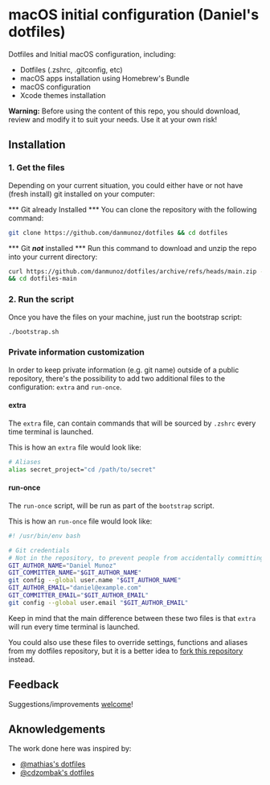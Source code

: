# macOS initial configuration (Daniel's dotfiles)

Dotfiles and Initial macOS configuration, including:
- Dotfiles (.zshrc, .gitconfig, etc)
- macOS apps installation using Homebrew's Bundle
- macOS configuration
- Xcode themes installation

**Warning:** Before using the content of this repo, you should download, review and modify it to suit your needs. Use it at your own risk!

## Installation

### 1. Get the files
Depending on your current situation, you could either have or not have (fresh install) git installed on your computer:

*** Git already Installed ***
You can clone the repository with the following command:

```bash
git clone https://github.com/danmunoz/dotfiles && cd dotfiles
```

*** Git ***not*** installed ***
Run this command to download and unzip the repo into your current directory:

```bash
curl https://github.com/danmunoz/dotfiles/archive/refs/heads/main.zip -L -o dotfiles.zip && unzip dotfiles.zip && rm -f dotfiles.zip \
&& cd dotfiles-main
```
### 2. Run the script
Once you have the files on your machine, just run the bootstrap script:

```bash
./bootstrap.sh
```

### Private information customization

In order to keep private information (e.g. git name) outside of a public repository, there's the possibility to add two additional files to the configuration: `extra` and `run-once`.
#### extra
The `extra` file, can contain commands that will be sourced by `.zshrc` every time terminal is launched.

This is how an `extra` file would look like:

```bash
# Aliases
alias secret_project="cd /path/to/secret"
```

#### run-once
The `run-once` script, will be run as part of the `bootstrap` script.

This is how an `run-once` file would look like:

```bash
#! /usr/bin/env bash

# Git credentials
# Not in the repository, to prevent people from accidentally committing under my name
GIT_AUTHOR_NAME="Daniel Munoz"
GIT_COMMITTER_NAME="$GIT_AUTHOR_NAME"
git config --global user.name "$GIT_AUTHOR_NAME"
GIT_AUTHOR_EMAIL="daniel@example.com"
GIT_COMMITTER_EMAIL="$GIT_AUTHOR_EMAIL"
git config --global user.email "$GIT_AUTHOR_EMAIL"
```

Keep in mind that the main difference between these two files is that `extra` will run every time terminal is launched.

You could also use these files to override settings, functions and aliases from my dotfiles repository, but it is a better idea to [fork this repository](https://github.com/danmunoz/dotfiles/fork) instead.

## Feedback

Suggestions/improvements
[welcome](https://github.com/danmunoz/dotfiles/issues)!

## Aknowledgements
The work done here was inspired by:
- [@mathias's dotfiles](https://github.com/mathiasbynens/dotfiles)
- [@cdzombak's dotfiles](https://github.com/cdzombak/dotfiles)